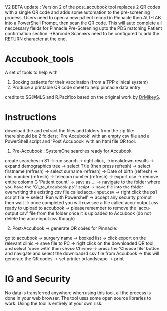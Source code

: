 V2 BETA update :  Version 2 of the post_accubook tool replaces 2 QR codes with a single QR code and adds some automation to the pre-screening process. Users need to open a new patient record in Pinnacle then ALT-TAB into a PowerShell Prompt, then scan the QR code.  This will auto complete all neccessary fields for Pinnacle Pre-Screening upto the PDS matching Patient confirmation section.
*Barcode Scanners need to be configured to add the RETURN character at the end.

# Accubook_tools

A set of tools to help with
1. Booking patients for their vaccination (from a TPP clinical system)
2. Produce a printable QR code sheet to help pinnacle data entry

credits to 
SG@MLS and R.Pacifico based on the original work by [DrMikeyS](https://github.com/DrMikeyS/COVIDVaccinePatientSlips).


# Instructions

download the and extract the files and folders from the zip file:  
there should be 2 folders; 'Pre Accubook' with an empty csv file and a PowerShell script and 'Post Accubook' with an html file QR tool.

1. Pre-Accubook : SystemOne searches ready for Accubook

create searches in S1 -> run search -> right click, ->breakdown results -> expand demographics tree -> select Title (then press refresh)
-> select firstname (refresh) -> select surname (refresh) -> Date of birth (refresh) -> nhs number (refresh) -> telecom number (refresh) 
-> export csv -> remove entire colomn G  'Patient count' -> save as ... 
-> navigate to the folder where you have the 'S1_to_Accubook.ps1' script
-> save file into the folder overwriting the existing csv file called accu-input.csv 
-> right click the ps1 script file -> select 'Run with Powershell' 
-> accept any security prompt then wait -> once completed you will now see a file called accu-output.csv ready to upload to accubook 
-> please remember to remove the 'accu-output.csv' file from the folder once it is uploaded to Accubook (do not delete the accu-input.csv though)


2. Post-Accubook  -> generate QR codes for Pinnacle:

go to accubook -> surgery name -> booked list -> click export on the relevant clinic -> save file to PC 
-> right click on the downloaded QR tool and select 'open with' then chose Chrome 
-> press the 'Choose file' button and navigate and select the downloaded csv file from Accubook 
-> this will generate the QR codes -> set printer to landscape -> print


# IG and Security

No data is transferred anywhere when using this tool, all the process is done in your web browser. The tool uses some open source libraries to work. Using the tool is entirely at your own risk.
